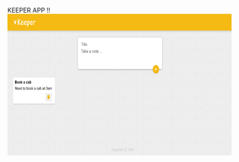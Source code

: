KEEPER APP !!
<img src="https://github.com/surbhit-vishwakarma/Keeper-App/blob/master/Capture.PNG" alt="c" width="850" height="320"/>
